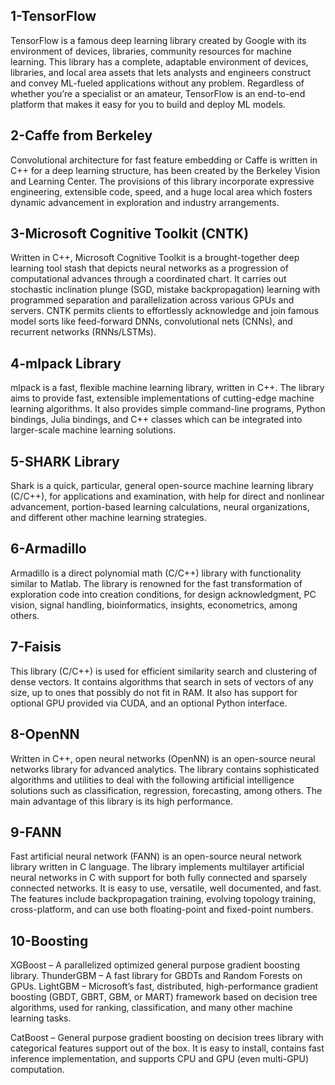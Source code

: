 ## 1-**TensorFlow**
   TensorFlow is a famous deep learning library created by Google with its environment of devices, libraries, community resources for machine learning. This library has a complete, adaptable environment of devices, libraries, and local area assets that lets analysts and engineers construct and convey ML-fueled applications without any problem. Regardless of whether you’re a specialist or an amateur, TensorFlow is an end-to-end platform that makes it easy for you to build and deploy ML models.

 

## 2-**Caffe from Berkeley**
   Convolutional architecture for fast feature embedding or Caffe is written in C++ for a deep learning structure, has been created by the Berkeley Vision and Learning Center. The provisions of this library incorporate expressive engineering, extensible code, speed, and a huge local area which fosters dynamic advancement in exploration and industry arrangements.

 

## 3-**Microsoft Cognitive Toolkit (CNTK)**
   Written in C++, Microsoft Cognitive Toolkit is a brought-together deep learning tool stash that depicts neural networks as a progression of computational advances through a coordinated chart. It carries out stochastic inclination plunge (SGD, mistake backpropagation) learning with programmed separation and parallelization across various GPUs and servers. CNTK permits clients to effortlessly acknowledge and join famous model sorts like feed-forward DNNs, convolutional nets (CNNs), and recurrent networks (RNNs/LSTMs).

 

## 4-**mlpack Library**
   mlpack is a fast, flexible machine learning library, written in C++. The library aims to provide fast, extensible implementations of cutting-edge machine learning algorithms. It also provides simple command-line programs, Python bindings, Julia bindings, and C++ classes which can be integrated into larger-scale machine learning solutions.

 

## 5-**SHARK Library**
   Shark is a quick, particular, general open-source machine learning library (C/C++), for applications and examination, with help for direct and nonlinear advancement, portion-based learning calculations, neural organizations, and different other machine learning strategies.

 

## 6-**Armadillo**
   Armadillo is a direct polynomial math (C/C++) library with functionality similar to Matlab. The library is renowned for the fast transformation of exploration code into creation conditions, for design acknowledgment, PC vision, signal handling, bioinformatics, insights, econometrics, among others.

 

 ## 7-**Faisis**
   This library (C/C++) is used for efficient similarity search and clustering of dense vectors. It contains algorithms that search in sets of vectors of any size, up to ones that possibly do not fit in RAM. It also has support for optional GPU provided via CUDA, and an optional Python interface.

 

## 8-**OpenNN**
    
   Written in C++, open neural networks (OpenNN) is an open-source neural networks library for advanced analytics. The library contains sophisticated algorithms and utilities to deal with the following artificial intelligence solutions such as classification, regression, forecasting, among others. The main advantage of this library is its high performance.

 

## 9-**FANN**

   Fast artificial neural network (FANN) is an open-source neural network library written in C language. The library implements multilayer artificial neural networks in C with support for both fully connected and sparsely connected networks. It is easy to use, versatile, well documented, and fast. The features include backpropagation training, evolving topology training, cross-platform, and can use both floating-point and fixed-point numbers.

 

## 10-**Boosting**

   XGBoost – A parallelized optimized general purpose gradient boosting library.
    ThunderGBM – A fast library for GBDTs and Random Forests on GPUs.
    LightGBM – Microsoft’s fast, distributed, high-performance gradient boosting (GBDT, GBRT, GBM, or MART) framework based on decision tree algorithms, used for ranking, classification, and many other machine learning tasks.

   CatBoost – General purpose gradient boosting on decision trees library with categorical features support out of the box. It is easy to install, contains fast inference implementation, and supports CPU and GPU (even multi-GPU) computation.

   

 


```python

```
